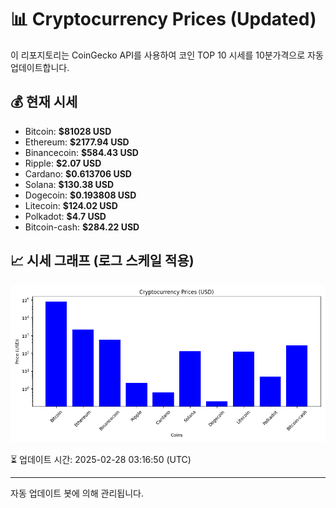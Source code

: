 
# 📊 Cryptocurrency Prices (Updated)

이 리포지토리는 CoinGecko API를 사용하여 코인 TOP 10 시세를 10분가격으로 자동 업데이트합니다.

## 💰 현재 시세
- Bitcoin: **$81028 USD**
- Ethereum: **$2177.94 USD**
- Binancecoin: **$584.43 USD**
- Ripple: **$2.07 USD**
- Cardano: **$0.613706 USD**
- Solana: **$130.38 USD**
- Dogecoin: **$0.193808 USD**
- Litecoin: **$124.02 USD**
- Polkadot: **$4.7 USD**
- Bitcoin-cash: **$284.22 USD**

## 📈 시세 그래프 (로그 스케일 적용)
![Crypto Prices](crypto_prices.png)

⏳ 업데이트 시간: 2025-02-28 03:16:50 (UTC)

---
자동 업데이트 봇에 의해 관리됩니다.
